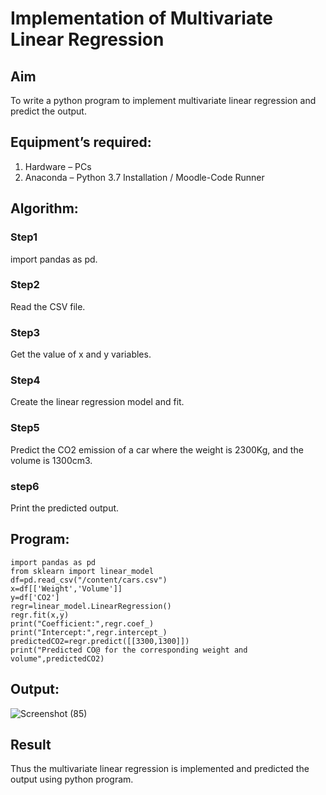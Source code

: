 # Implementation of Multivariate Linear Regression
## Aim
To write a python program to implement multivariate linear regression and predict the output.
## Equipment’s required:
1.	Hardware – PCs
2.	Anaconda – Python 3.7 Installation / Moodle-Code Runner
## Algorithm:
### Step1
import pandas as pd.
### Step2
Read the CSV file.
### Step3
Get the value of x and y variables.
### Step4
Create the linear regression model and fit.
### Step5
Predict the CO2 emission of a car where the weight is 2300Kg, and the volume is 1300cm3.
### step6
Print the predicted output.

## Program:
```
import pandas as pd
from sklearn import linear_model
df=pd.read_csv("/content/cars.csv")
x=df[['Weight','Volume']]
y=df['CO2']
regr=linear_model.LinearRegression()
regr.fit(x,y)
print("Coefficient:",regr.coef_)
print("Intercept:",regr.intercept_)
predictedCO2=regr.predict([[3300,1300]])
print("Predicted CO@ for the corresponding weight and volume",predictedCO2)

```
## Output:
![Screenshot (85)](https://github.com/Pradeeppachiyappan/Multivariate-Linear-Regression/assets/118707347/60af19c6-b46c-42ff-b382-b2c5276512d7)
## Result
Thus the multivariate linear regression is implemented and predicted the output using python program.
